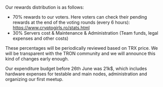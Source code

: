 Our rewards distribution is as follows:
- 70% rewards to our voters. Here voters can check their pending rewards at the end of the voting rounds (every 6 hours): https://www.cryptogirls.ro/stats.html
- 30% Servers cost & Maintenance & Administration (Team funds, legal expenses and other costs)

These percentages will be periodically reviewed based on TRX price. We will be transparent with the TRON community and we will announce this kind of changes early enough.

Our expenditure budget before 26th June was 21k$, which includes hardware expenses for testable and main nodes, administration and organizing our first meetup.
